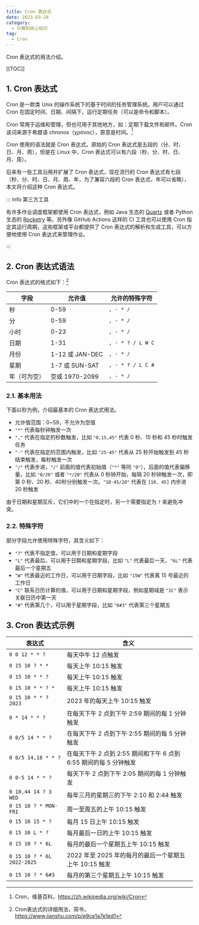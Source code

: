 ```yaml
---
title: Cron 表达式
date: 2023-03-28
category:
  - 计算机核心知识
tag:
  - Cron
---
```


Cron 表达式的用法介绍。

<!-- more -->

[[TOC]]

## 1. Cron 表达式

Cron 是一款类 Unix 的操作系统下的基于时间的任务管理系统。用户可以通过 Cron 在固定时间、日期、间隔下，运行定期任务（可以是命令和脚本）。

Cron 常用于运维和管理，但也可用于其他地方，如：定期下载文件和邮件。Cron 该词来源于希腊语 chronos（χρόνος），原意是时间。[^1]

[^1]: Cron，维基百科，<https://zh.wikipedia.org/wiki/Cron>

Cron 使用的语法就是 Cron 表达式。原始的 Cron 表达式是五段的（分、时、日、月、周），但是在 Linux 中，Cron 表达式可以有六段（秒、分、时、日、月、周）。

后来有一些工具沿用并扩展了 Cron 表达式，现在流行的 Cron 表达式有七段（秒、分、时、日、月、周、年，为了兼容六段的 Cron 表达式，年可以省略），本文将介绍这种 Cron 表达式。

::: info 第三方工具

有许多作业调度框架都使用 Cron 表达式，例如 Java 生态的 [Quartz](https://github.com/quartz-scheduler/quartz) 或者 Python 生态的 [Rocketry](https://github.com/Miksus/rocketry) 等。另外像 GitHub Actions 这样的 CI 工具也可以使用 Cron 指定其运行周期，这些框架或平台都提供了 Cron 表达式的解析和生成工具，可以方便地使用 Cron 表达式来管理作业。

:::

## 2. Cron 表达式语法

Cron 表达式的格式如下：[^2]

[^2]: Cron表达式的详细用法，简书，<https://www.jianshu.com/p/e9ce1a7e1ed1>

| 字段         | 允许值          | 允许的特殊字符    |
| ------------ | --------------- | ----------------- |
| 秒           | 0-59            | `, - * /`         |
| 分           | 0-59            | `, - * /`         |
| 小时         | 0-23            | `, - * /`         |
| 日期         | 1-31            | `, - * ? / L W C` |
| 月份         | 1-12 或 JAN-DEC | `, - * /`         |
| 星期         | 1-7 或 SUN-SAT  | `, - * ? / L C #` |
| 年（可为空） | 空或 1970-2099  | `, - * /`         |

### 2.1. 基本用法

下面以秒为例，介绍最基本的 Cron 表达式用法。

- 允许值范围：0~59，不允许为空值
- `"*"` 代表每秒钟触发一次
- `","` 代表在指定的秒数触发，比如 `"0,15,45"` 代表 0 秒、15 秒和 45 秒时触发任务
- `"-"` 代表在指定的范围内触发，比如 `"25-45"` 代表从 25 秒开始触发到 45 秒结束触发，每秒触发一次
- `"/"` 代表步进，`"/"` 前面的值代表初始值（`"*"` 等同 `"0"`），后面的值代表偏移量，比如 `"0/20"` 或者 `"*/20"` 代表从 0 秒钟开始，每隔 20 秒钟触发一次，即第 0 秒、20 秒、40秒分别触发一次。`"10-45/20"` 代表在 `[10, 45]` 内步进 20 秒触发

由于日期和星期互斥，它们中的一个在指定时，另一个需要指定为 `?` 来避免冲突。

### 2.2. 特殊字符

部分字段允许使用特殊字符，其含义如下：
- `"?"` 代表不指定值，可以用于日期和星期字段
- `"L"` 代表最后，可以用于日期和星期字段，比如 `"L"` 代表最后一天，`"6L"` 代表最后一个星期五
- `"W"` 代表最近的工作日，可以用于日期字段，比如 `"15W"` 代表离 15 号最近的工作日
- `"C"` 联系日历计算的值，可以用于日期和星期字段，例如星期域是 `"1C"` 表示关联日历中第一天
- `"#"` 代表第几个，可以用于星期字段，比如 `"6#3"` 代表第三个星期五

## 3. Cron 表达式示例

| 表达式                     | 含义                                                              |
| -------------------------- | ----------------------------------------------------------------- |
| `0 0 12 * * ?`             | 每天中午 12 点触发                                                |
| `0 15 10 ? * *`            | 每天上午 10:15 触发                                               |
| `0 15 10 * * ?`            | 每天上午 10:15 触发                                               |
| `0 15 10 * * ? *`          | 每天上午 10:15 触发                                               |
| `0 15 10 * * ? 2023`       | 2023 年的每天上午 10:15 触发                                      |
| `0 * 14 * * ?`             | 在每天下午 2 点到下午 2:59 期间的每 1 分钟触发                    |
| `0 0/5 14 * * ?`           | 在每天下午 2 点到下午 2:55 期间的每 5 分钟触发                    |
| `0 0/5 14,18 * * ?`        | 在每天下午 2 点到 2:55 期间和下午 6 点到 6:55 期间的每 5 分钟触发 |
| `0 0-5 14 * * ?`           | 每天下午 2 点到下午 2:05 期间的每 1 分钟触发                      |
| `0 10,44 14 ? 3 WED`       | 每年三月的星期三的下午 2:10 和 2:44 触发                          |
| `0 15 10 ? * MON-FRI`      | 周一至周五的上午 10:15 触发                                       |
| `0 15 10 15 * ?`           | 每月 15 日上午 10:15 触发                                         |
| `0 15 10 L * ?`            | 每月最后一日的上午 10:15 触发                                     |
| `0 15 10 ? * 6L`           | 每月的最后一个星期五上午 10:15 触发                               |
| `0 15 10 ? * 6L 2022-2025` | 2022 年至 2025 年的每月的最后一个星期五上午 10:15 触发            |
| `0 15 10 ? * 6#3`          | 每月的第三个星期五上午 10:15 触发                                 |
